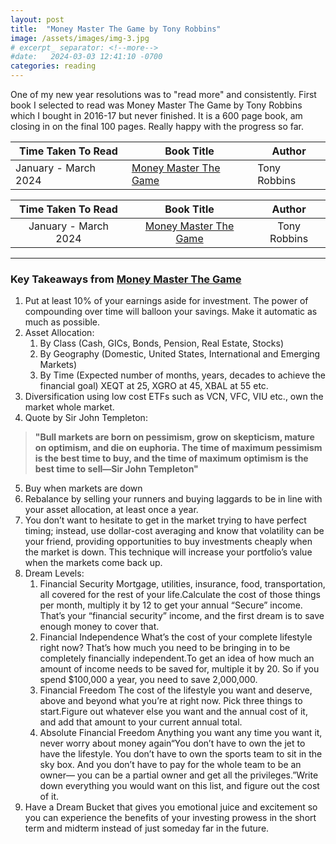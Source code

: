 ```yaml
---
layout: post
title:  "Money Master The Game by Tony Robbins"
image: /assets/images/img-3.jpg
# excerpt_ separator: <!--more-->
#date:   2024-03-03 12:41:10 -0700
categories: reading
---
```

<p>One of my new year resolutions was to "read more" and consistently. First book I selected to read was Money Master The Game by Tony Robbins which I bought in 2016-17 but never finished. It is a 600 page book, am closing in on the final 100 pages. Really happy with the progress so far.</p>


| Time Taken To Read      | Book Title | Author | 
| ----------- | ----------- | ----------- | 
| January - March 2024      | [Money Master The Game](https://www.amazon.ca/MONEY-Master-Game-Financial-Freedom/dp/1476757860/)| Tony Robbins 


| **Time Taken To Read** | **Book Title** | **Author** |
|:----------------------:|:--------------:|:----------:|
| January - March 2024 | [Money Master The Game](https://www.amazon.ca/MONEY-Master-Game-Financial-Freedom/dp/1476757860/) | Tony Robbins |

---

### Key Takeaways from [Money Master The Game](https://www.amazon.ca/MONEY-Master-Game-Financial-Freedom/dp/1476757860/)

1. Put at least 10% of your earnings aside for investment. The power of compounding over time will balloon your savings. Make it automatic as much as possible.
2. Asset Allocation:
    1. By Class (Cash, GICs, Bonds, Pension, Real Estate, Stocks)
    2. By Geography (Domestic, United States, International and Emerging Markets)
    3. By Time (Expected number of months, years, decades to achieve the financial goal) XEQT at 25, XGRO at 45, XBAL at 55 etc.
3. Diversification using low cost ETFs such as VCN, VFC, VIU etc., own the market whole market. 
4. Quote by Sir John Templeton:
>**"Bull markets are born on pessimism, grow on skepticism, mature on optimism, and die on euphoria. The time of maximum pessimism is the best time to buy, and the time of maximum optimism is the best time to sell—Sir John Templeton"**
5. Buy when markets are down
6. Rebalance by selling your runners and buying laggards to be in line with your asset allocation, at least once a year.
7. You don’t want to hesitate to get in the market trying to have perfect timing; instead, use dollar-cost averaging and know that volatility can be your friend, providing opportunities to buy investments cheaply when the market is down. This technique will increase your portfolio’s value when the markets come back up.
8. Dream Levels: 
    1.  Financial Security
      Mortgage, utilities, insurance, food, transportation, all covered for the rest of your life.Calculate the cost of those things per month, multiply it by 12 to get your annual “Secure” income. That’s your “financial security” income, and the first dream is to save enough money to cover that.
    2. Financial Independence
      What’s the cost of your complete lifestyle right now? That’s how much you need to be bringing in to be completely financially independent.To get an idea of how much an amount of income needs to be saved for, multiple it by 20. So if you spend $100,000 a year, you need to save 2,000,000.
    3. Financial Freedom
    The cost of the lifestyle you want and deserve, above and beyond what you’re at right now. Pick three things to start.Figure out whatever else you want and the annual cost of it, and add that amount to your current annual total.
    4. Absolute Financial Freedom
      Anything you want any time you want it, never worry about money again“You don’t have to own the jet to have the lifestyle. You don’t have to own the sports team to sit in the sky box. And you don’t have to pay for the whole team to be an owner— you can be a partial owner and get all the privileges.”Write down everything you would want on this list, and figure out the cost of it.
9. Have a Dream Bucket that gives you emotional juice and excitement so you can experience the benefits of your investing prowess in the short term and midterm instead of just someday far in the future.


<!-- {{page.image}} -->

<!-- ![Money Master The Game by Tony Robbins](/assets/images/img-3.jpg) -->


<!-- You’ll find this post in your `_posts` directory. Go ahead and edit it and re-build the site to see your changes. You can rebuild the site in many different ways, but the most common way is to run `jekyll serve`, which launches a web server and auto-regenerates your site when a file is updated.

Jekyll requires blog post files to be named according to the following format:

`YEAR-MONTH-DAY-title.MARKUP`

Where `YEAR` is a four-digit number, `MONTH` and `DAY` are both two-digit numbers, and `MARKUP` is the file extension representing the format used in the file. After that, include the necessary front matter. Take a look at the source for this post to get an idea about how it works.

Jekyll also offers powerful support for code snippets:

{% highlight ruby %}
def print_hi(name)
  puts "Hi, #{name}"
end
print_hi('Tom')
#=> prints 'Hi, Tom' to STDOUT.
{% endhighlight %}

Check out the [Jekyll docs][jekyll-docs] for more info on how to get the most out of Jekyll. File all bugs/feature requests at [Jekyll’s GitHub repo][jekyll-gh]. If you have questions, you can ask them on [Jekyll Talk][jekyll-talk].

[jekyll-docs]: https://jekyllrb.com/docs/home
[jekyll-gh]:   https://github.com/jekyll/jekyll
[jekyll-talk]: https://talk.jekyllrb.com/ -->
